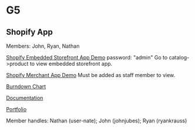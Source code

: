 # G5
## Shopify App

Members: John, Ryan, Nathan

[Shopify Embedded Storefront App Demo](https://esof-423-develop.myshopify.com/ )
password: "admin"
Go to catalog->product to view embedded storefront app.

[Shopify Merchant App Demo](https://esof-423-develop.myshopify.com/admin/apps/app3-38)
Must be added as staff member to view.

[Burndown Chart](https://docs.google.com/spreadsheets/d/1fbTvqHgkvX9-SGKE4A3aeYmjwZX76ZWmz2ZxYkLH1UU/edit?usp=sharing)

[Documentation](https://docs.google.com/document/d/1XqmqsgYq1fYXmSpOW8mcKBggAJceFS2Ye1M_P6J0Zyo/edit?usp=sharing)

[Portfolio](https://docs.google.com/document/d/1oS874Ev1zOlgG9_86bpZUQma0Xcyu25tLzf77Pnuwkk/edit?usp=sharing)

Member handles:
Nathan (user-nate);
John (johnjubes);
Ryan (ryankrauss)
